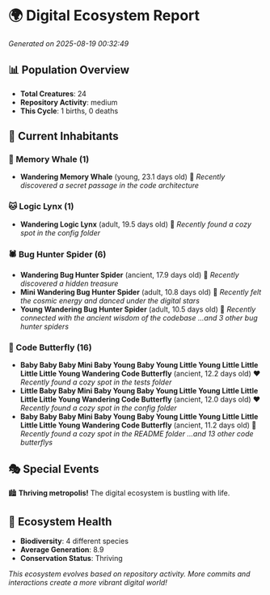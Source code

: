 # 🌍 Digital Ecosystem Report
*Generated on 2025-08-19 00:32:49*

## 📊 Population Overview
- **Total Creatures**: 24
- **Repository Activity**: medium
- **This Cycle**: 1 births, 0 deaths

## 👥 Current Inhabitants

### 🐋 Memory Whale (1)
- **Wandering Memory Whale** (young, 23.1 days old) 💚
  *Recently discovered a secret passage in the code architecture*

### 🐱 Logic Lynx (1)
- **Wandering Logic Lynx** (adult, 19.5 days old) 💛
  *Recently found a cozy spot in the config folder*

### 🕷️ Bug Hunter Spider (6)
- **Wandering Bug Hunter Spider** (ancient, 17.9 days old) 💛
  *Recently discovered a hidden treasure*
- **Mini Wandering Bug Hunter Spider** (adult, 10.8 days old) 💛
  *Recently felt the cosmic energy and danced under the digital stars*
- **Young Wandering Bug Hunter Spider** (adult, 10.5 days old) 💛
  *Recently connected with the ancient wisdom of the codebase*
  *...and 3 other bug hunter spiders*

### 🦋 Code Butterfly (16)
- **Baby Baby Baby Mini Baby Young Baby Young Little Young Little Little Little Little Young Wandering Code Butterfly** (ancient, 12.2 days old) ❤️
  *Recently found a cozy spot in the tests folder*
- **Little Baby Baby Mini Baby Young Baby Young Little Young Little Little Little Little Young Wandering Code Butterfly** (ancient, 12.0 days old) ❤️
  *Recently found a cozy spot in the config folder*
- **Baby Baby Baby Mini Baby Young Baby Young Little Young Little Little Little Little Young Wandering Code Butterfly** (ancient, 11.2 days old) 💛
  *Recently found a cozy spot in the README folder*
  *...and 13 other code butterflys*

## 🎭 Special Events

🏙️ **Thriving metropolis!** The digital ecosystem is bustling with life.

## 🔬 Ecosystem Health
- **Biodiversity**: 4 different species
- **Average Generation**: 8.9
- **Conservation Status**: Thriving

*This ecosystem evolves based on repository activity. More commits and interactions create a more vibrant digital world!*
